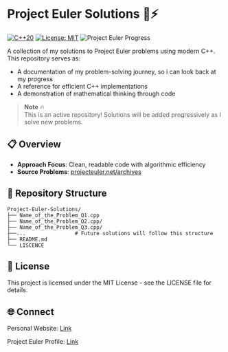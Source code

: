 # Project Euler Solutions 🧮⚡

[![C++20](https://img.shields.io/badge/C++-20-%2300599C?logo=c%2B%2B)](https://en.cppreference.com/)
[![License: MIT](https://img.shields.io/badge/License-MIT-yellow.svg)](https://opensource.org/licenses/MIT)
![Project Euler Progress](https://img.shields.io/badge/Solved%20Problems-3-blue)

A collection of my solutions to Project Euler problems using modern C++. This repository serves as:
- A documentation of my problem-solving journey, so i can look back at my progress
- A reference for efficient C++ implementations
- A demonstration of mathematical thinking through code

> **Note** 🔥  
> This is an active repository! Solutions will be added progressively as I solve new problems.

## 📋 Overview
- **Approach Focus**: Clean, readable code with algorithmic efficiency
- **Source Problems**: [projecteuler.net/archives](https://projecteuler.net/archives)


## 📂 Repository Structure
```plaintext
Project-Euler-Solutions/
├── Name_of_the_Problem_Q1.cpp        
├── Name_of_the_Problem_Q2.cpp/
├── Name_of_the_Problem_Q3.cpp/
├──...                # Future solutions will follow this structure
├── README.md
└── LISCENCE
```

## 📜 **License**
This project is licensed under the MIT License - see the LICENSE file for details.


## 🌐 **Connect**

Personal Website: [Link](https://iammarvin7.github.io/Marvin-C/)

Project Euler Profile: [Link](https://projecteuler.net/profile/iammarvin7.png)
